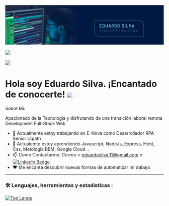 <div id="header" align="center">
  <img decoding="async" src="https://github.com/ejss11/ejss11/blob/main/Banner%20GitHub%20Eduardo.png" width="900"/>
</div>

[![](https://img.shields.io/badge/LinkedIn-0077B5?style=for-the-badge&logo=linkedin&logoColor=white)](https://www.linkedin.com/in/eduardo-javier-silva-sierra/)

![](https://komarev.com/ghpvc/?username=ejss11&label=PROFILE+VIEWS)
 
<h1>
  Hola soy Eduardo Silva. ¡Encantado de conocerte!
  <img decoding="async" src="https://media.giphy.com/media/hvRJCLFzcasrR4ia7z/giphy.gif" width="30px"/>
</h1>

Sobre Mi:

  Apacionado de la Tecnología y disfrutando de una transición laboral remota Development Full-Stack Web 

- 🔭 Actualmente estoy trabajando en E-Nova como Desarrollador RPA Senior Uipath 
- 🌱 Actualemte estoy aprendiendo Javascript, NodeJs, Express, Html, Css, Metologia BEM, Google Cloud ..
- 📫 Como Contactarme: Correo-> eduardosilva.11@gmail.com ó [![Linkedin Badge](https://img.shields.io/badge/-Eduardo-blue?style=flat&logo=Linkedin&logoColor=white)](https://www.linkedin.com/in/eduardo-javier-silva-sierra/)
- ❤️ Me encanta descubrir nuevas formas de automatizar mi trabajo

---

### :hammer_and_wrench: Lenguajes, herramientas y estadisticas :



[![Top Langs](https://github-readme-stats.vercel.app/api/top-langs/?username=ejss11&layout=compact&theme=vision-friendly-dark)](https://github.com/anuraghazra/github-readme-stats)

